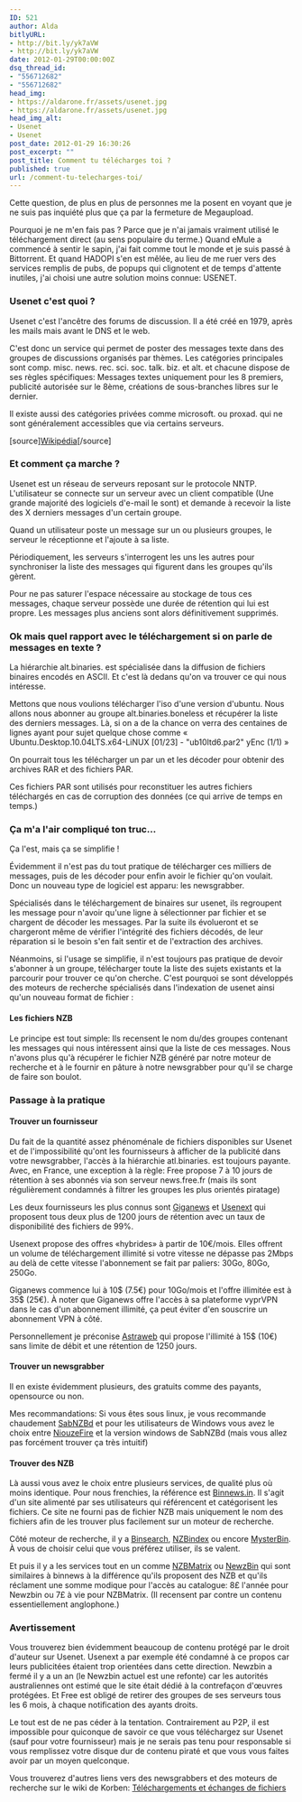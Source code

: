 ```yaml
---
ID: 521
author: Alda
bitlyURL:
- http://bit.ly/yk7aVW
- http://bit.ly/yk7aVW
date: 2012-01-29T00:00:00Z
dsq_thread_id:
- "556712682"
- "556712682"
head_img:
- https://aldarone.fr/assets/usenet.jpg
- https://aldarone.fr/assets/usenet.jpg
head_img_alt:
- Usenet
- Usenet
post_date: 2012-01-29 16:30:26
post_excerpt: ""
post_title: Comment tu télécharges toi ?
published: true
url: /comment-tu-telecharges-toi/
---
```


Cette question, de plus en plus de personnes me la posent en voyant que je ne suis pas inquiété plus que ça par la fermeture de Megaupload.

Pourquoi je ne m'en fais pas ? Parce que je n'ai jamais vraiment utilisé le téléchargement direct (au sens populaire du terme.) Quand eMule a commencé à sentir le sapin, j'ai fait comme tout le monde et je suis passé à Bittorrent. Et quand HADOPI s'en est mêlée, au lieu de me ruer vers des services remplis de pubs, de popups qui clignotent et de temps d'attente inutiles, j'ai choisi une autre solution moins connue: USENET.

<h3>Usenet c'est quoi ?</h3>

Usenet c'est l'ancêtre des forums de discussion. Il a été créé en 1979, après les mails mais avant le DNS et le web.

C'est donc un service qui permet de poster des messages texte dans des groupes de discussions organisés par thèmes. Les catégories principales sont comp. misc. news. rec. sci. soc. talk. biz. et alt. et chacune dispose de ses règles spécifiques: Messages textes uniquement pour les 8 premiers, publicité autorisée sur le 8ème, créations de sous-branches libres sur le dernier.

Il existe aussi des catégories privées comme microsoft. ou proxad. qui ne sont généralement accessibles que via certains serveurs.

[source]<a href="https://fr.wikipedia.org/wiki/Usenet" target="_blank">Wikipédia</a>[/source]

<h3>Et comment ça marche ?</h3>

Usenet est un réseau de serveurs reposant sur le protocole NNTP. L'utilisateur se connecte sur un serveur avec un client compatible (Une grande majorité des logiciels d'e-mail le sont) et demande à recevoir la liste des X derniers messages d'un certain groupe.

Quand un utilisateur poste un message sur un ou plusieurs groupes, le serveur le réceptionne et l'ajoute à sa liste.

Périodiquement, les serveurs s'interrogent les uns les autres pour synchroniser la liste des messages qui figurent dans les groupes qu'ils gèrent.

Pour ne pas saturer l'espace nécessaire au stockage de tous ces messages, chaque serveur possède une durée de rétention qui lui est propre. Les messages plus anciens sont alors définitivement supprimés.

<h3>Ok mais quel rapport avec le téléchargement si on parle de messages en texte ?</h3>

La hiérarchie alt.binaries. est spécialisée dans la diffusion de fichiers binaires encodés en ASCII. Et c'est là dedans qu'on va trouver ce qui nous intéresse.

Mettons que nous voulions télécharger l'iso d'une version d'ubuntu. Nous allons nous abonner au groupe alt.binaries.boneless et récupérer la liste des derniers messages. Là, si on a de la chance on verra des centaines de lignes ayant pour sujet quelque chose comme « Ubuntu.Desktop.10.04LTS.x64-LiNUX [01/23] - "ub10ltd6.par2" yEnc (1/1) »

On pourrait tous les télécharger un par un et les décoder pour obtenir des archives RAR et des fichiers PAR.

Ces fichiers PAR sont utilisés pour reconstituer les autres fichiers téléchargés en cas de corruption des données (ce qui arrive de temps en temps.)

<h3>Ça m'a l'air compliqué ton truc…</h3>

Ça l'est, mais ça se simplifie !

Évidemment il n'est pas du tout pratique de télécharger ces milliers de messages, puis de les décoder pour enfin avoir le fichier qu'on voulait. Donc un nouveau type de logiciel est apparu: les newsgrabber.

Spécialisés dans le téléchargement de binaires sur usenet, ils regroupent les message pour n'avoir qu'une ligne à sélectionner par fichier et se chargent de décoder les messages. Par la suite ils évolueront et se chargeront même de vérifier l'intégrité des fichiers décodés, de leur réparation si le besoin s'en fait sentir et de l'extraction des archives.

Néanmoins, si l'usage se simplifie, il n'est toujours pas pratique de devoir s'abonner à un groupe, télécharger toute la liste des sujets existants et la parcourir pour trouver ce qu'on cherche. C'est pourquoi se sont développés des moteurs de recherche spécialisés dans l'indexation de usenet ainsi qu'un nouveau format de fichier :

<h4>Les fichiers NZB</h4>

Le principe est tout simple: Ils recensent le nom du/des groupes contenant les messages qui nous intéressent ainsi que la liste de ces messages. Nous n'avons plus qu'à récupérer le fichier NZB généré par notre moteur de recherche et à le fournir en pâture à notre newsgrabber pour qu'il se charge de faire son boulot.

<!--nextpage-->

<h3>Passage à la pratique</h3>
<h4>Trouver un fournisseur</h4>

Du fait de la quantité assez phénoménale de fichiers disponibles sur Usenet et de l'impossibilité qu'ont les fournisseurs à afficher de la publicité dans votre newsgrabber, l'accès à la hiérarchie atl.binaries. est toujours payante. Avec, en France, une exception à la règle: Free propose 7 à 10 jours de rétention à ses abonnés via son serveur news.free.fr (mais ils sont régulièrement condamnés à filtrer les groupes les plus orientés piratage)

Les deux fournisseurs les plus connus sont <a href="http://www.giganews.com/" target="_blank">Giganews</a> et <a href="http://www.usenext.fr/" target="_blank">Usenext</a> qui proposent tous deux plus de 1200 jours de rétention avec un taux de disponibilité des fichiers de 99%.

Usenext propose des offres «hybrides» à partir de 10€/mois. Elles offrent un volume de téléchargement illimité si votre vitesse ne dépasse pas 2Mbps au delà de cette vitesse l'abonnement se fait par paliers: 30Go, 80Go, 250Go.

Giganews commence lui à 10$ (7.5€) pour 10Go/mois et l'offre illimitée est à 35$ (25€). À noter que Giganews offre l'accès à sa plateforme vyprVPN dans le cas d'un abonnement illimité, ça peut éviter d'en souscrire un abonnement VPN à côté.

Personnellement je préconise <a href="http://www.astraweb.com/" target="_blank">Astraweb</a> qui propose l'illimité à 15$ (10€) sans limite de débit et une rétention de 1250 jours.

<h4>Trouver un newsgrabber</h4>

Il en existe évidemment plusieurs, des gratuits comme des payants, opensource ou non.

Mes recommandations: Si vous êtes sous linux, je vous recommande chaudement <a href="http://sabnzbd.org/" target="_blank">SabNZBd</a> et pour les utilisateurs de Windows vous avez le choix entre <a href="http://www.ideosi.fr/niouzefire.php" target="_blank">NiouzeFire</a> et la version windows de SabNZBd (mais vous allez pas forcément trouver ça très intuitif)

<h4>Trouver des NZB</h4>

Là aussi vous avez le choix entre plusieurs services, de qualité plus où moins identique. Pour nous frenchies, la référence est <a href="http://www.binnews.in/" target="_blank">Binnews.in</a>. Il s'agit d'un site alimenté par ses utilisateurs qui référencent et catégorisent les fichiers. Ce site ne fourni pas de fichier NZB mais uniquement le nom des fichiers afin de les trouver plus facilement sur un moteur de recherche.

Côté moteur de recherche, il y a <a href="https://www.binsearch.info/" target="_blank">Binsearch</a>, <a href="http://nzbindex.nl" target="_blank">NZBindex</a> ou encore <a href="https://www.mysterbin.com/" target="_blank">MysterBin</a>. À vous de choisir celui que vous préférez utiliser, ils se valent.

Et puis il y a les services tout en un comme <a href="http://nzbmatrix.com/" target="_blank">NZBMatrix</a> ou <a href="http://www.newzbin2.es/" target="_blank">NewzBin</a> qui sont similaires à binnews à la différence qu'ils proposent des NZB et qu'ils réclament une somme modique pour l'accès au catalogue: 8£ l'année pour Newzbin ou 7£ à vie pour NZBMatrix. (Il recensent par contre un contenu essentiellement anglophone.)

<h3>Avertissement</h3>

Vous trouverez bien évidemment beaucoup de contenu protégé par le droit d'auteur sur Usenet. Usenext a par exemple été condamné à ce propos car leurs publicitées étaient trop orientées dans cette direction. Newzbin a fermé il y a un an (le Newzbin actuel est une refonte) car les autorités australiennes ont estimé que le site était dédié à la contrefaçon d'œuvres protégées. Et Free est obligé de retirer des groupes de ses serveurs tous les 6 mois, à chaque notification des ayants droits.

Le tout est de ne pas céder à la tentation. Contrairement au P2P, il est impossible pour quiconque de savoir ce que vous téléchargez sur Usenet (sauf pour votre fournisseur) mais je ne serais pas tenu pour responsable si vous remplissez votre disque dur de contenu piraté et que vous vous faites avoir par un moyen quelconque.

<p class="source">Vous trouverez d'autres liens vers des newsgrabbers et des moteurs de recherche sur le wiki de Korben: <a href="http://free.korben.info/index.php/T%C3%A9l%C3%A9chargements_et_%C3%A9changes_de_fichiers#Newsgroups" target="_blank">Téléchargements et échanges de fichiers</a></p>